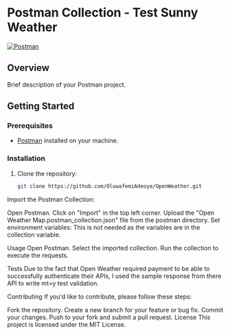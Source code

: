 # Postman Collection - Test Sunny Weather

[![Postman](https://img.shields.io/badge/Postman-View%20Collection-orange?style=flat&logo=postman)](https://www.getpostman.com/collections/[your_collection_id])

## Overview

Brief description of your Postman project.

## Getting Started

### Prerequisites

- [Postman](https://www.postman.com/) installed on your machine.

### Installation

1. Clone the repository:

   ```bash
   git clone https://github.com/OluwafemiAdeoye/OpenWeather.git


Import the Postman Collection:

Open Postman.
Click on "Import" in the top left corner.
Upload the "Open Weather Map.postman_collection.json" file from the postman directory.
Set environment variables:
This is not needed as the variables are in the collection variable.

Usage
Open Postman.
Select the imported collection.
Run the collection to execute the requests.

Tests
Due to the fact that Open Weather required payment to be able to successfully authenticate their APIs, I used the sample response from there API to write mt=y test validation.

Contributing
If you'd like to contribute, please follow these steps:

Fork the repository.
Create a new branch for your feature or bug fix.
Commit your changes.
Push to your fork and submit a pull request.
License
This project is licensed under the MIT License.
